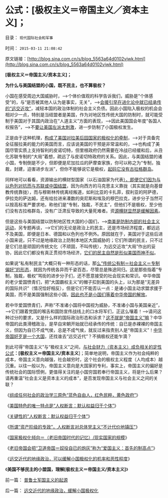 # 公式：[极权主义＝帝国主义／资本主义]；

目录： `现代国际社会和军事` 

时间： `2015-03-11 21:08:42` 

原文链接：[http://blog.sina.com.cn/s/blog_5563a64d0102vjwk.html](http://blog.sina.com.cn/s/blog_5563a64d0102vjwk.html)

**[极权主义＝帝国主义/资本主义]；**

**为什么与美国结盟的小国，既不民主，也不算极权？**

小国在感受周边大国威胁时，——>个体价值观的科学告诉我们，威胁是“个体感受”的，与“是否被其他人认为是事实，无关”，——>[会援引早在进化论中就已经承传的“远交近攻”](../../../2010/12/23/进化论“近种相残”人类最严重和人类纪.md)，减轻本国的政治体制的社会主义负债。因此小国陷入极权的机会会相对少一点，特别是当结盟者是美国，作为对地区性传统大国的防制时，就可能受制于美国对于其国内政治在“人道主义”方面的表现，——>因此美国国会年度“各国人权报告”，——>不[要让美国左派太刺激](../../../2014/10/24/美国左派的语境和中国公知的异同，新自由主义者.md)，进一步防制了小国极权发生。

正是由于这种机理，[构成了美国对拉美后园国家的极权化的牵制](../../../2015/2/23/缺乏中等有产者阶层的社会，解放主义步步走向极权主义.md)，——>对于具备完全征服拉美的能力的美国而言，应该说美国的干预是非常温和的，——>也构成了美国尽管实质上支持智利的皮诺切特，但里根政府仍然需要在冷战已经缓和后，从丑化苏联专制的“大局”着想，疏远了与皮诺切特政府的关系。因此，与美国结盟的诸小国，专制倒是不少，但即便是尼加拉瓜的萨摩查家族，你可以称之为“专制，独裁，封建，迫害进步左派”，但你不能够说它是极权，[起码它没有古拉格群岛](../../../2014/4/3/蒙古侵略的边际效用，及古拉格群岛的政策偏好.md)。

同样地可以看看，资源输出的横财型国家（以石油国家为代表[），即便它们因为与以色列对抗而与苏联或中国结盟](../../../2009/8/3/谁说美国很聪明的？.md)，因为向西方的马克思主义靠拢（其实就是向基督教传统靠拢），而与穆斯林传统离经叛道，如利比亚的卡扎菲，叙利亚的阿萨德，伊拉克的萨达姆，还有给拉进来凑数的突尼斯和埃及的穆巴拉克，进步分子当然可以按高标准严要求地，称他们是“专制，独裁，不民主”，但他们不是极权，至少他们没有古拉格群岛，没有广泛肃反导致的大量死难者。资[源横财显然是缓解因素](../../../2014/12/23/横财收入为何在经济学上，一般是对本国产业的诅咒？.md)。

但是这些与美国结盟以防制地区性大国的小国们，——>[南美是防制内部的社会主义运动](../../../2014/11/23/《21世纪的资本论》，测试“形右实左”的试金石.md)，另专题再谈，——>它们的无论是政治上的民主，还是市场经济程度，都远远不及美国，即便是日本、德国和以色列也不例外。原因就在于，美国对于这些后进小国来说，只不过是地缘政治上防制本地区大国威胁的；它们所谓的民主，只不过是它们总是顽固的传统文化（不顽固，不叫传统），为远交近攻“大局”作出的妥协，因此它们都没有真正贯彻市场经济，[它们的民主自然是形似美国而神不似](../../../2014/12/6/何种逻辑条件令“政府拉动经济增长”成为暴政？.md)。

如果说“私有制民主”大概只有一种形态的话，那[么“传统公有制＝社会主义＝专制偏好”的形态](../../../2015/2/18/科学逻辑上，理解社会主义的反人类性质，及基督教的愚昧信仰.md)，就因为传统各异而千姿百态，尽管总是殊途同归。这是那些指着“专制，独裁，极权”骂街的进步分子们，还不愿意接受的社会现实和常识。中华帝国的老少爱国愤青们，把“大国霸权主义”的帽子扣到美国的头上，以为那是“无差异的国际共识”（情况恰好相反），但是它们不能否认一点：是诸小国主动求盟求援于美国，而不是美国强制这些小国，[因此也不是小国们等着中华帝国的解放](../../../2015/2/14/解放主义的革命运动，只是通往奴役之路的恶性循环.md)。

若中华爱国愤青们，声称“不准诸小国将中国视为威胁，不准诸小国与美国亲近”，——>它们跟着党国的喉舌和国防宣传战线上的口水将军们，正这么嚷着！——>请问这种过分的要求，又是什么样的国际政治形态和诉求？[这不就是“帝国主义”嘛](../../../2009/10/1/大国霸权主义阻碍中国和平崛起.md)？中华帝国的此类滑稽政治，是早自宋朝开始就已经承传的传统：自已是赤裸裸的帝国主义，但因为自已不成气侯，总是不成气侯，就反过来指责别人是“帝国主义”！[中华帝国好歹是一个大国](../../../2011/8/12/中国不是大国吗？.md)，还找谁去“远交近代”？不搞极权还能乍滴？

到此可得“帝国主义”与“极权主义”之间，[与社会财力（资本主义）成负相关的定性公式](../../../2015/3/8/国家极权化倾向＝（老旧帝国时代的记忆）／现实国家的规模.md)**：[极权主义＝帝国主义/资本主义**]；简单地说明，帝国主义作为社会纯粹的成本，帝国主义意向越强，社会越穷时，这个社会的极权主义程度（人均成本）越沉重。以往一般以为，帝国主义意向是大国家的专利，事实上，帝国主义的偏好是传统社会的国际惯例，更值得关注的是小国穷国若奉行帝国主义，将是什么后果？请再重温“社会主义是资本主义的成本”，是否发现帝国主义与社会主义之间的关联？

《[组成任何社会的政治学三原色“蓝色自由人，红色民粹，黄色政府”](../../../2015/3/4/政治学三原色“蓝色自由人，红色民粹，黄色政府”.md)》

《[美国特色的唯一特点是“人权断言：默认权益归于个体”](../../../2015/3/5/美国唯一独特处是“人权断言：默认权益归于个体”.md)》

《[关键性的“人权断言：默认权益归于个体”](../../../2015/3/6/关键性的“人权断言：默认权益归于个体”.md)》

《[所谓“资产阶级的专政”，人权断言对总体党主义“不计代价地镇压”](../../../2015/3/7/所谓“资产阶级的专政”对总体党主义“不计代价地镇压”.md)》

《[国家极权化倾向＝（老旧帝国时代的记忆）/现实国家的规模](../../../2015/3/8/国家极权化倾向＝（老旧帝国时代的记忆）／现实国家的规模.md)》

《[老旧帝国会把“卫道帝国＝奴役自已的炮灰”称为“爱国主义：首先的制高点”](../../../2015/3/9/老旧帝国的复国主义之“爱国”和极权国家的起源.md)》

《[远交近代的地缘政治，可以缓解小国极权化的机率和恶性程度](../../../2015/3/10/远交近代的地缘政治，缓解小国极权化.md)》

《**美国不够民主的小盟国，理解[极权主义＝帝国主义/资本主义]**》

前一篇： [普鲁士军国主义的起源](../../../2015/3/13/普鲁士军国主义的起源.md)

后一篇： [远交近代的地缘政治，缓解小国极权化](../../../2015/3/10/远交近代的地缘政治，缓解小国极权化.md)

